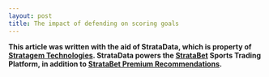 ```yaml
---
layout: post
title: The impact of defending on scoring goals
---
```


**This article was written with the aid of StrataData, which is property of [Stratagem Technologies](http://www.stratagem.co). StrataData powers the [StrataBet](http://www.stratabet.com) Sports Trading Platform, in addition to [StrataBet Premium Recommendations](http://app.stratabet.com/recommendations).**

